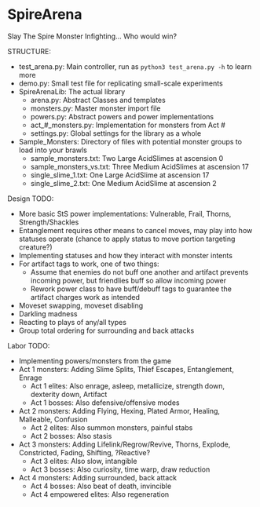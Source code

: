 # SpireArena
Slay The Spire Monster Infighting... Who would win?

STRUCTURE:
* test\_arena.py: Main controller, run as `python3 test_arena.py -h` to learn more
* demo.py: Small test file for replicating small-scale experiments
* SpireArenaLib: The actual library
	+ arena.py: Abstract Classes and templates
	+ monsters.py: Master monster import file
	+ powers.py: Abstract powers and power implementations
	+ act\_\#\_monsters.py: Implementation for monsters from Act #
	+ settings.py: Global settings for the library as a whole
* Sample\_Monsters: Directory of files with potential monster groups to load into your brawls
	+ sample\_monsters.txt: Two Large AcidSlimes at ascension 0
	+ sample\_monsters\_vs.txt: Three Medium AcidSlimes at ascension 17
	+ single\_slime\_1.txt: One Large AcidSlime at ascension 17
	+ single\_slime\_2.txt: One Medium AcidSlime at ascension 2

Design TODO:
* More basic StS power implementations: Vulnerable, Frail, Thorns, Strength/Shackles
* Entanglement requires other means to cancel moves, may play into how statuses operate (chance to apply status to move portion targeting creature?)
* Implementing statuses and how they interact with monster intents
* For artifact tags to work, one of two things:
	* Assume that enemies do not buff one another and artifact prevents incoming power, but friendlies buff so allow incoming power
	* Rework power class to have buff/debuff tags to guarantee the artifact charges work as intended
* Moveset swapping, moveset disabling
* Darkling madness
* Reacting to plays of any/all types
* Group total ordering for surrounding and back attacks

Labor TODO:
* Implementing powers/monsters from the game
* Act 1 monsters: Adding Slime Splits, Thief Escapes, Entanglement, Enrage
  + Act 1 elites: Also enrage, asleep, metallicize, strength down, dexterity down, Artifact
  + Act 1 bosses: Also defensive/offensive modes
* Act 2 monsters: Adding Flying, Hexing, Plated Armor, Healing, Malleable, Confusion
  + Act 2 elites: Also summon monsters, painful stabs
  + Act 2 bosses: Also stasis
* Act 3 monsters: Adding Lifelink/Regrow/Revive, Thorns, Explode, Constricted, Fading, Shifting, ?Reactive?
  + Act 3 elites: Also slow, intangible
  + Act 3 bosses: Also curiosity, time warp, draw reduction
* Act 4 monsters: Adding surrounded, back attack
  + Act 4 bosses: Also beat of death, invincible
  + Act 4 empowered elites: Also regeneration
